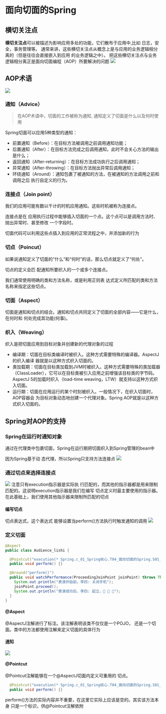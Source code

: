# 面向切面的Spring

## 横切关注点
**横切关注点**可以被描述为影响应用多处的功能，它们散布于应用中,比如 日志，安全，事务管理等。
通常来讲，这些横切关注点从概念上是与应用的业务逻辑相分离的（但是往往会直接嵌入到应用 的业务逻辑之中）。
把这些横切关注点与业务逻辑相分离正是面向切面编程（AOP）所要解决的问题
![](./images/Xnip2020-05-14_23-39-31.jpg)

## AOP术语
![](./images/Xnip2020-05-14_23-36-02.jpg)
### 通知（Advice）
> 在AOP术语中，切面的工作被称为通知, 通知定义了切面是什么以及何时使用

Spring切面可以应用5种类型的通知：

+ 前置通知（Before）：在目标方法被调用之前调用通知功能； 
+ 后置通知（After）：在目标方法完成之后调用通知，此时不会关心方法的输出是什么； 
+ 返回通知（After-returning）：在目标方法成功执行之后调用通知； 
+ 异常通知（After-throwing）：在目标方法抛出异常后调用通知； 
+ 环绕通知（Around）：通知包裹了被通知的方法，在被通知的方法调用之前和调用之后 执行自定义的行为。

### 连接点（Join point）
我们的应用可能有数以千计的时机应用通知。这些时机被称为连接点。

连接点是在 应用执行过程中能够插入切面的一个点。这个点可以是调用方法时、抛出异常时、甚至修改 一个字段时。

切面代码可以利用这些点插入到应用的正常流程之中，并添加新的行为

### 切点（Poincut）
如果说通知定义了切面的“什么”和“何时”的话，那么切点就定义了“何处”。

切点的定义会匹 配通知所要织入的一个或多个连接点。

我们通常使用明确的类和方法名称，或是利用正则表 达式定义所匹配的类和方法名称来指定这些切点。

### 切面（Aspect）
切面是通知和切点的结合。通知和切点共同定义了切面的全部内容——它是什么，在何时和 何处完成其功能(何事)。

### 织入（Weaving）
织入是把切面应用到目标对象并创建新的代理对象的过程

+ 编译期：切面在目标类编译时被织入。这种方式需要特殊的编译器。AspectJ的织入编译 器就是以这种方式织入切面的。 
+ 类加载期：切面在目标类加载到JVM时被织入。这种方式需要特殊的类加载器 （ClassLoader），它可以在目标类被引入应用之前增强该目标类的字节码。AspectJ 5的加载时织入（load-time weaving，LTW）就支持以这种方式织入切面。 
+ 运行期：切面在应用运行的某个时刻被织入。一般情况下，在织入切面时，AOP容器会 为目标对象动态地创建一个代理对象。Spring AOP就是以这种方式织入切面的。


## Spring对AOP的支持

### Spring在运行时通知对象
通过在代理类中包裹切面，Spring在运行期把切面织入到Spring管理的bean中

因为Spring基于动 态代理，所以Spring只支持方法连接点
![](./images/Xnip2020-05-14_23-48-23.jpg)

### 通过切点来选择连接点
![](./images/Xnip2020-05-14_23-50-06.jpg)
注意只有execution指示器是实际执 行匹配的，而其他的指示器都是用来限制匹配的。这说明execution指示器是我们在编写 切点定义时最主要使用的指示器。在此基础上，我们使用其他指示器来限制所匹配的切点

#### 编写切点
切点表达式，这个表达式 能够设置当perform()方法执行时触发通知的调用
![](./images/Xnip2020-05-14_23-50-12.jpg)

### 定义切面
```java
@Aspect
public class Audience_lishi {

  @Pointcut("execution(* Spring.c_01_Spring核心.T04_面向切面的Spring.S01_使用注解来创建切面.Performance.perform(..))")
  public void perform() {}

  @Around("perform()")
  public void watchPerformance(ProceedingJoinPoint joinPoint) throws Throwable {
    System.out.println("表演开始前，李四: 关闭手机");
    joinPoint.proceed();
    System.out.println("表演成功后，李四: 起立，👏 👏 👏");
  }
}
```
#### @Aspect
@AspectJ注解进行了标注。该注解表明该类不仅仅是一个POJO， 还是一个切面。类中的方法都使用注解来定义切面的具体行为
#### 通知
![](./images/Xnip2020-05-14_23-50-25.jpg)

#### @Pointcut
@Pointcut注解能够在一个@AspectJ切面内定义可重用的 切点。

```java
  @Pointcut("execution(* Spring.c_01_Spring核心.T04_面向切面的Spring.S01_使用注解来创建切面.Performance.perform(..))")
  public void perform() {}
```
perform()方法的实际内容并不重要，在这里它实际上应该是空的。其实该方法本身 只是一个标识，供@Pointcut注解依附
